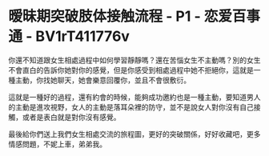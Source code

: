 # 暧昧期突破肢体接触流程 - P1 - 恋爱百事通 - BV1rT411776v

你還不知道跟女生相處過程中如何學習靜靜嗎？還在苦惱女生不主動嗎？別的女生不會直白的告訴你她對你的感覺，但是你感受到相處過程中她不拒絕你，這就是一種主動，你找她聊天，她會樂意回覆你，並且不會很敷衍。

這就是一種好的過程，還有約會的時候，能夠成功邀約也是一種主動，要知道男人的主動是進攻視野，女人的主動是落耳朵裡的防守，並不是說女人對你沒有自己接觸，或者是表白就是對你沒有感覺。

最後給你們送上我們女生相處交流的旅程圖，更好的突破關係，好好收藏吧，更多情感問題，不妮上車，弟弟我。